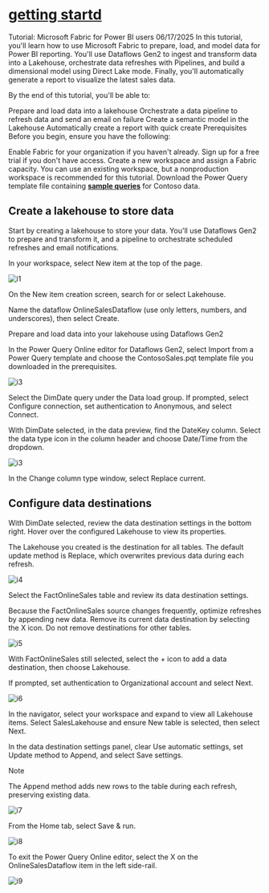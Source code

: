 # **[getting startd](https://learn.microsoft.com/en-us/power-bi/fundamentals/fabric-get-started)**

Tutorial: Microsoft Fabric for Power BI users
06/17/2025
In this tutorial, you'll learn how to use Microsoft Fabric to prepare, load, and model data for Power BI reporting. You'll use Dataflows Gen2 to ingest and transform data into a Lakehouse, orchestrate data refreshes with Pipelines, and build a dimensional model using Direct Lake mode. Finally, you'll automatically generate a report to visualize the latest sales data.

By the end of this tutorial, you'll be able to:

Prepare and load data into a lakehouse
Orchestrate a data pipeline to refresh data and send an email on failure
Create a semantic model in the Lakehouse
Automatically create a report with quick create
Prerequisites
Before you begin, ensure you have the following:

Enable Fabric for your organization if you haven't already.
Sign up for a free trial if you don't have access.
Create a new workspace and assign a Fabric capacity. You can use an existing workspace, but a nonproduction workspace is recommended for this tutorial.
Download the Power Query template file containing **[sample queries](https://github.com/microsoft/pbiworkshops/raw/main/_Asset%20Library/Source_Files/ContosoSales.pqt)** for Contoso data.

## Create a lakehouse to store data

Start by creating a lakehouse to store your data. You'll use Dataflows Gen2 to prepare and transform it, and a pipeline to orchestrate scheduled refreshes and email notifications.

In your workspace, select New item at the top of the page.

![i1](https://learn.microsoft.com/en-us/power-bi/fundamentals/media/fabric-get-started/new-item.png)

On the New item creation screen, search for or select Lakehouse.

Name the dataflow OnlineSalesDataflow (use only letters, numbers, and underscores), then select Create.

Prepare and load data into your lakehouse using Dataflows Gen2

In the Power Query Online editor for Dataflows Gen2, select Import from a Power Query template and choose the ContosoSales.pqt template file you downloaded in the prerequisites.

![i3](https://learn.microsoft.com/en-us/power-bi/fundamentals/media/fabric-get-started/import-power-query-template.png)

Select the DimDate query under the Data load group. If prompted, select Configure connection, set authentication to Anonymous, and select Connect.

With DimDate selected, in the data preview, find the DateKey column. Select the data type icon in the column header and choose Date/Time from the dropdown.

![i3](https://learn.microsoft.com/en-us/power-bi/fundamentals/media/fabric-get-started/transform-column-date-time.png)

In the Change column type window, select Replace current.

## Configure data destinations

With DimDate selected, review the data destination settings in the bottom right. Hover over the configured Lakehouse to view its properties.

The Lakehouse you created is the destination for all tables. The default update method is Replace, which overwrites previous data during each refresh.

![i4](https://learn.microsoft.com/en-us/power-bi/fundamentals/media/fabric-get-started/default-destination.png)

Select the FactOnlineSales table and review its data destination settings.

Because the FactOnlineSales source changes frequently, optimize refreshes by appending new data. Remove its current data destination by selecting the X icon. Do not remove destinations for other tables.

![i5](https://learn.microsoft.com/en-us/power-bi/fundamentals/media/fabric-get-started/modify-data-destination.png)

With FactOnlineSales still selected, select the + icon to add a data destination, then choose Lakehouse.

If prompted, set authentication to Organizational account and select Next.

![i6](https://learn.microsoft.com/en-us/power-bi/fundamentals/media/fabric-get-started/add-lakehouse-destination.png)

In the navigator, select your workspace and expand to view all Lakehouse items. Select SalesLakehouse and ensure New table is selected, then select Next.

In the data destination settings panel, clear Use automatic settings, set Update method to Append, and select Save settings.

 Note

The Append method adds new rows to the table during each refresh, preserving existing data.

![i7](https://learn.microsoft.com/en-us/power-bi/fundamentals/media/fabric-get-started/append-method.png)

From the Home tab, select Save & run.

![i8](https://learn.microsoft.com/en-us/power-bi/fundamentals/media/fabric-get-started/save-and-run.png)

To exit the Power Query Online editor, select the X on the OnlineSalesDataflow item in the left side-rail.

![i9](https://learn.microsoft.com/en-us/power-bi/fundamentals/media/fabric-get-started/close-dataflow.png)
